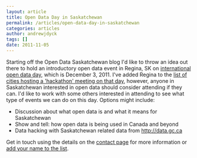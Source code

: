 ```yaml
---
layout: article
title: Open Data Day in Saskatchewan
permalink: /articles/open-data-day-in-saskatchewan
categories: articles
author: andrewjdyck
tags: []
date: 2011-11-05
---
```

  

Starting off the Open Data Saskatchewan blog I'd like to throw an idea out there to hold an introductory open data event in Regina, SK on [international open data day][1], which is December 3, 2011. I've added Regina to the [list of cities hosting a 'hackathon' meeting on that day][2], however, anyone in Saskatchewan interested in open data should consider attending if they can. I'd like to work with some others interested in attending to see what type of events we can do on this day. Options might include: 

- Discussion about what open data is and what it means for Saskatchewan
- Show and tell: how open data is being used in Canada and beyond
- Data hacking with Saskatchewan related data from <http://data.gc.ca>

Get in touch using the details on the [contact page](/contact) for more information or<a href="http://www.opendataday.org/wiki/City_Events_2011#Regina"> add your name to the list</a>.

[1]: http://www.opendataday.org/
[2]: http://www.opendataday.org/wiki/City_Events_2011